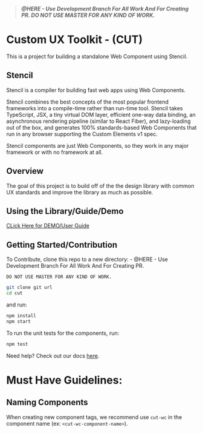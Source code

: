 > **_@HERE - Use Development Branch For All Work And For Creating PR. DO NOT USE MASTER FOR ANY KIND OF WORK._**

# Custom UX Toolkit - (CUT)

This is a project for building a standalone Web Component using Stencil.

## Stencil

Stencil is a compiler for building fast web apps using Web Components.

Stencil combines the best concepts of the most popular frontend frameworks into a compile-time rather than run-time tool. Stencil takes TypeScript, JSX, a tiny virtual DOM layer, efficient one-way data binding, an asynchronous rendering pipeline (similar to React Fiber), and lazy-loading out of the box, and generates 100% standards-based Web Components that run in any browser supporting the Custom Elements v1 spec.

Stencil components are just Web Components, so they work in any major framework or with no framework at all.

## Overview

The goal of this project is to build off of the the design library with common UX standards and improve the library as much as possible.

## Using the Library/Guide/Demo

[CLick Here for DEMO/User Guide](...)

## Getting Started/Contribution

To Contribute, clone this repo to a new directory: - @HERE - Use Development Branch For All Work And For Creating PR.

`DO NOT USE MASTER FOR ANY KIND OF WORK.`

```bash
git clone git url
cd cut
```

and run:

```bash
npm install
npm start
```

To run the unit tests for the components, run:

```bash
npm test
```

Need help? Check out our docs [here](https://stenciljs.com/docs/my-first-component).

# Must Have Guidelines:

## Naming Components

When creating new component tags, we recommend use `cut-wc` in the component name (ex: `<cut-wc-component-name>`).
